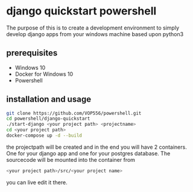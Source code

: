 # django quickstart powershell

The purpose of this is to create a development environment to simply develop django apps from your windows machine based upon python3

## prerequisites

* Windows 10
* Docker for Windows 10
* Powershell

## installation and usage

```bash
git clone https://github.com/VOP556/powershell.git
cd powershell/django-quickstart
./start-django <your project path> <projectname>
cd <your project path>
docker-compose up -d --build
```

the projectpath will be created and in the end you will have 2 containers. One for your django app and one for your postgres database. The sourcecode will be mounted into the container from
```bash
<your project path>/src/<your project name>
```
you can live edit it there.

